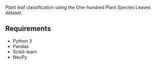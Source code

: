Plant leaf classification using the One-hundred Plant Species Leaves dataset.

## Requirements
- Python 3
- Pandas
- Scikit-learn
- NeuPy
